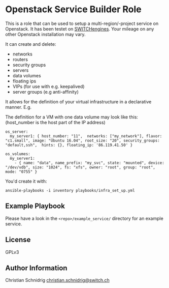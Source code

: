 Openstack Service Builder Role
=========

This is a role that can be used to setup a multi-region/-project service
 on Openstack. It has been testet on 
 [SWITCHengines](https://www.switch.ch/de/engines/). 
 Your mileage on any other Openstack installation may vary. 

It can create and delete:
- networks 
- routers
- security groups
- servers
- data volumes 
- floating ips
- VIPs (for use with e.g. keepalived)
- server groups (e.g anti-affinity)

It allows for the definition of your virtual infrastructure in a declarative manner. E.g.

The definition for a VM with one data volume may look like this: (host_number is the host part of the IP address)

    os_server:
      my_server1: { host_number: "11",  networks: ["my_network"], flavor: "c1.small", image: "Ubuntu 16.04", root_size: "20", security_groups: "default,ssh",  hints: {}, floating_ip: '86.119.41.50' }
 
    os_volumes:
      my_server1:
        - { name: "data", name_prefix: "my_svc", state: "mounted", device: "/dev/vdb", size: "1024", fs: "xfs", owner: "root", group: "root", mode: "0755" }


You'd create it with:

    ansible-playbooks -i inventory playbooks/infra_set_up.yml


Example Playbook
----------------

Please have a look in the `<repo>/example_service/` directory for an example service.


License
-------

GPLv3

Author Information
------------------

Christian Schnidrig <christian.schnidrig@switch.ch>